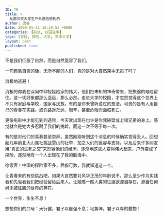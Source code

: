 ```yaml
---
ID: 70
title: >
  从那次天大学生户外遇险想到的
author: 唐睿
date: 2006-05-11 10:20:53 +0800
categories: [杂谈, 校园往事]
tags: [冒险, 探险, 大学, 天津大学]
layout: post
published: true
---
```


不是我们征服了自然，而是自然宽容了我们。

一句颇感自责的话，无所不能的人们，真的是对大自然束手无策了吗？

消极地逃避！

消极的你我在深闺中仰视探险家的伟大，他们把未知的神奇带来，把旅途的艰险留住。这一切好象都那么遥远，那么必然。走进大学的校园，才忽然觉得这个世界上不只有家庭与学校，国家与民族，有的是你未曾听说过的想法，可贵的是有人用自己的青春在实践，或许路途茫远、艰辛，甚至危险而面临死亡。

更像电影中才能见到的遇险，今天就出现在也许是你我隔壁或上铺兄弟的身上。感觉就会是她大多忍耐了我们的挑衅，而这一次不等于每一次。

有的是对他们的羡慕甚至崇拜，虽然刚刚听到这个消息的时候确实觉得丢人。回想起几年前北大山鹰社挑战雪山的壮举，加之人们的宽容与支持，以及后来许多网友用“真正的生死之交”来形容他们的经历，逐渐地这些人变得伟大起来，户外变成了探险，逐渐地有一个人出现在了我的脑海中。

徐霞客！中国的探险家不多，屈指可数，我就知道这一个。

让青春来的有些挑战吧，如果大自然要对风华正茂的年龄说不，那么至少作为实践者和先驱者我们把经验留给后来人，让她瞧一瞧人类的征服欲源自存在，源自任何尚未被征服的世界的存在。

一个世界，生生不息！

想想你们的口号：天行健，君子以自强不息；地势坤，君子以厚的载物！
